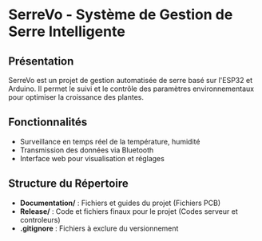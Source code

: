 # SerreVo - Système de Gestion de Serre Intelligente

## Présentation
SerreVo est un projet de gestion automatisée de serre basé sur l'ESP32 et Arduino. Il permet le suivi et le contrôle des paramètres environnementaux pour optimiser la croissance des plantes.

## Fonctionnalités
- Surveillance en temps réel de la température, humidité
- Transmission des données via Bluetooth
- Interface web pour visualisation et réglages

## Structure du Répertoire
- **Documentation/** : Fichiers et guides du projet (Fichiers PCB)
- **Release/** : Code et fichiers finaux pour le projet (Codes serveur et controleurs)
- **.gitignore** : Fichiers à exclure du versionnement




